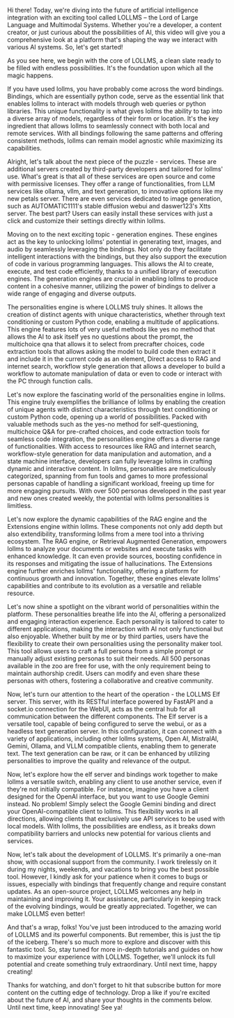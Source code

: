 Hi there! Today, we're diving into the future of artificial intelligence integration with an exciting tool called LOLLMS – the Lord of Large Language and Multimodal Systems. Whether you're a developer, a content creator, or just curious about the possibilities of AI, this video will give you a comprehensive look at a platform that's shaping the way we interact with various AI systems. So, let's get started!

As you see here, we begin with the core of LOLLMS, a clean slate ready to be filled with endless possibilities. It's the foundation upon which all the magic happens.

If you have used lollms, you have probably come across the word bindings. Bindings, which are essentially python code, serve as the essential link that enables lollms to interact with models through web queries or python libraries. This unique functionality is what gives lollms the ability to tap into a diverse array of models, regardless of their form or location. It's the key ingredient that allows lollms to seamlessly connect with both local and remote services. With all bindings following the same patterns and offering consistent methods, lollms can remain model agnostic while maximizing its capabilities.

Alright, let's talk about the next piece of the puzzle - services. These are additional servers created by third-party developers and tailored for lollms' use. What's great is that all of these services are open source and come with permissive licenses. They offer a range of functionalities, from LLM services like ollama, vllm, and text generation, to innovative options like my new petals server. There are even services dedicated to image generation, such as AUTOMATIC1111's stable diffusion webui and daswer123's Xtts server. The best part? Users can easily install these services with just a click and customize their settings directly within lollms.

Moving on to the next exciting topic - generation engines. These engines act as the key to unlocking lollms' potential in generating text, images, and audio by seamlessly leveraging the bindings. Not only do they facilitate intelligent interactions with the bindings, but they also support the execution of code in various programming languages. This allows the AI to create, execute, and test code efficiently, thanks to a unified library of execution engines. The generation engines are crucial in enabling lollms to produce content in a cohesive manner, utilizing the power of bindings to deliver a wide range of engaging and diverse outputs.

The personalities engine is where LOLLMS truly shines. It allows the creation of distinct agents with unique characteristics, whether through text conditioning or custom Python code, enabling a multitude of applications. This engine features lots of very useful methods like yes no method that allows the AI to ask itself yes no questions about the prompt, the multichoice qna that allows it to select from precrafter choices, code extraction tools that allows asking the model to build code then extract it and include it in the current code as an element, Direct access to RAG and internet search, workflow style generation that allows a developer to build a workflow to automate manipulation of data or even to code or interact with the PC through function calls.

Let's now explore the fascinating world of the personalities engine in lollms.  This engine truly exemplifies the brilliance of lollms by enabling the creation of unique agents with distinct characteristics through text conditioning or custom Python code, opening up a world of possibilities. Packed with valuable methods such as the yes-no method for self-questioning, multichoice Q&A for pre-crafted choices, and code extraction tools for seamless code integration, the personalities engine offers a diverse range of functionalities. With access to resources like RAG and internet search, workflow-style generation for data manipulation and automation, and a state machine interface, developers can fully leverage lollms in crafting dynamic and interactive content. In lollms, personalities are meticulously categorized, spanning from fun tools and games to more professional personas capable of handling a significant workload, freeing up time for more engaging pursuits. With over 500 personas developed in the past year and new ones created weekly, the potential with lollms personalities is limitless.

Let's now explore the dynamic capabilities of the RAG engine and the Extensions engine within lollms. These components not only add depth but also extendibility, transforming lollms from a mere tool into a thriving ecosystem. The RAG engine, or Retrieval Augmented Generation, empowers lollms to analyze your documents or websites and execute tasks with enhanced knowledge. It can even provide sources, boosting confidence in its responses and mitigating the issue of hallucinations. The Extensions engine further enriches lollms' functionality, offering a platform for continuous growth and innovation. Together, these engines elevate lollms' capabilities and contribute to its evolution as a versatile and reliable resource. 

Let's now shine a spotlight on the vibrant world of personalities within the platform. These personalities breathe life into the AI, offering a personalized and engaging interaction experience. Each personality is tailored to cater to different applications, making the interaction with AI not only functional but also enjoyable. Whether built by me or by third parties, users have the flexibility to create their own personalities using the personality maker tool. This tool allows users to craft a full persona from a simple prompt or manually adjust existing personas to suit their needs. All 500 personas available in the zoo are free for use, with the only requirement being to maintain authorship credit. Users can modify and even share these personas with others, fostering a collaborative and creative community.

Now, let's turn our attention to the heart of the operation - the LOLLMS Elf server. This server, with its RESTful interface powered by FastAPI and a socket.io connection for the WebUI, acts as the central hub for all communication between the different components. The Elf server is a versatile tool, capable of being configured to serve the webui, or as a headless text generation server. In this configuration, it can connect with a variety of applications, including other lollms systems, Open AI, MistralAI, Gemini, Ollama, and VLLM compatible clients, enabling them to generate text. The text generation can be raw, or it can be enhanced by utilizing personalities to improve the quality and relevance of the output. 


Now, let's explore how the elf server and bindings work together to make lollms a versatile switch, enabling any client to use another service, even if they're not initially compatible. For instance, imagine you have a client designed for the OpenAI interface, but you want to use Google Gemini instead. No problem! Simply select the Google Gemini binding and direct your OpenAI-compatible client to lollms. This flexibility works in all directions, allowing clients that exclusively use API services to be used with local models. With lollms, the possibilities are endless, as it breaks down compatibility barriers and unlocks new potential for various clients and services.

Now, let's talk about the development of LOLLMS. It's primarily a one-man show, with occasional support from the community. I work tirelessly on it during my nights, weekends, and vacations to bring you the best possible tool. However, I kindly ask for your patience when it comes to bugs or issues, especially with bindings that frequently change and require constant updates. As an open-source project, LOLLMS welcomes any help in maintaining and improving it. Your assistance, particularly in keeping track of the evolving bindings, would be greatly appreciated. Together, we can make LOLLMS even better!

And that's a wrap, folks! You've just been introduced to the amazing world of LOLLMS and its powerful components. But remember, this is just the tip of the iceberg. There's so much more to explore and discover with this fantastic tool. So, stay tuned for more in-depth tutorials and guides on how to maximize your experience with LOLLMS. Together, we'll unlock its full potential and create something truly extraordinary. Until next time, happy creating!

Thanks for watching, and don't forget to hit that subscribe button for more content on the cutting edge of technology. Drop a like if you're excited about the future of AI, and share your thoughts in the comments below. Until next time, keep innovating! See ya!